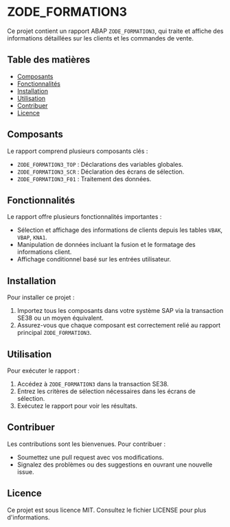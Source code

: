 # ZODE_FORMATION3

Ce projet contient un rapport ABAP `ZODE_FORMATION3`, qui traite et affiche des informations détaillées sur les clients et les commandes de vente.

## Table des matières
- [Composants](#composants)
- [Fonctionnalités](#fonctionnalités)
- [Installation](#installation)
- [Utilisation](#utilisation)
- [Contribuer](#contribuer)
- [Licence](#licence)

## Composants
Le rapport comprend plusieurs composants clés :
- `ZODE_FORMATION3_TOP` : Déclarations des variables globales.
- `ZODE_FORMATION3_SCR` : Déclaration des écrans de sélection.
- `ZODE_FORMATION3_F01` : Traitement des données.

## Fonctionnalités
Le rapport offre plusieurs fonctionnalités importantes :
- Sélection et affichage des informations de clients depuis les tables `VBAK`, `VBAP`, `KNA1`.
- Manipulation de données incluant la fusion et le formatage des informations client.
- Affichage conditionnel basé sur les entrées utilisateur.

## Installation
Pour installer ce projet :
1. Importez tous les composants dans votre système SAP via la transaction SE38 ou un moyen équivalent.
2. Assurez-vous que chaque composant est correctement relié au rapport principal `ZODE_FORMATION3`.

## Utilisation
Pour exécuter le rapport :
1. Accédez à `ZODE_FORMATION3` dans la transaction SE38.
2. Entrez les critères de sélection nécessaires dans les écrans de sélection.
3. Exécutez le rapport pour voir les résultats.

## Contribuer
Les contributions sont les bienvenues. Pour contribuer :
- Soumettez une pull request avec vos modifications.
- Signalez des problèmes ou des suggestions en ouvrant une nouvelle issue.

## Licence
Ce projet est sous licence MIT. Consultez le fichier LICENSE pour plus d'informations.
